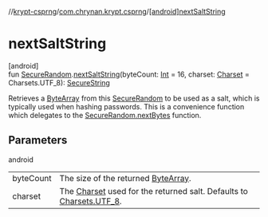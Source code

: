 //[krypt-csprng](../../index.md)/[com.chrynan.krypt.csprng](index.md)/[[android]nextSaltString]([android]next-salt-string.md)

# nextSaltString

[android]\
fun [SecureRandom](-secure-random/index.md).[nextSaltString]([android]next-salt-string.md)(byteCount: [Int](https://kotlinlang.org/api/latest/jvm/stdlib/kotlin/-int/index.html) = 16, charset: [Charset](https://developer.android.com/reference/kotlin/java/nio/charset/Charset.html) = Charsets.UTF_8): [SecureString](../../../krypt-core/krypt-core/com.chrynan.krypt.core/-secure-string/index.md)

Retrieves a [ByteArray](https://kotlinlang.org/api/latest/jvm/stdlib/kotlin/-byte-array/index.html) from this [SecureRandom](-secure-random/index.md) to be used as a salt, which is typically used when hashing passwords. This is a convenience function which delegates to the [SecureRandom.nextBytes](-secure-random/[android]next-bytes.md) function.

## Parameters

android

| | |
|---|---|
| byteCount | The size of the returned [ByteArray](https://kotlinlang.org/api/latest/jvm/stdlib/kotlin/-byte-array/index.html). |
| charset | The [Charset](https://developer.android.com/reference/kotlin/java/nio/charset/Charset.html) used for the returned salt. Defaults to [Charsets.UTF_8](https://kotlinlang.org/api/latest/jvm/stdlib/kotlin.text/-charsets/-u-t-f_8.html). |

